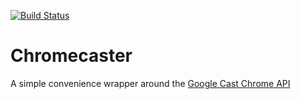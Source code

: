 [![Build Status](https://travis-ci.org/rincedd/chromecaster.svg?branch=development)](https://travis-ci.org/rincedd/chromecaster)

# Chromecaster
A simple convenience wrapper around the [Google Cast Chrome API](https://developers.google.com/cast/docs/reference/chrome/)
